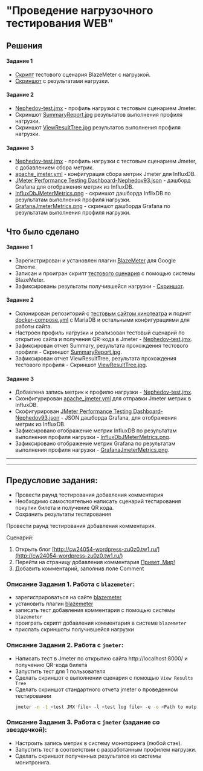 # "Проведение нагрузочного тестирования WEB"

## Решения
#### Задание 1
* <a href="https://github.com/Nephedov/Performance-test_Load-web/blob/main/Blazemeter/RECORD-08-16-23-8-41-25-PM.jmx">Скрипт</a> тестового сценария BlazeMeter с нагрузкой.
* <a href="https://github.com/Nephedov/Performance-test_Load-web/blob/main/Blazemeter/RECORD-08-16-23-8-41-25-PM.png">Скриншот</a> с результатами нагрузки.

  
#### Задание 2
* <a href="https://github.com/Nephedov/Performance-test_Load-web/blob/main/Jmeter/Nephedov-test.jmx">Nephedov-test.jmx</a> - профиль нагрузки с тестовым сценарием Jmeter.
* Скриншот <a href="https://github.com/Nephedov/Performance-test_Load-web/blob/main/Jmeter/SummaryReport.jpg">SummaryReport.jpg</a> результатов выполнения профиля нагрузки.
* Скриншот <a href="https://github.com/Nephedov/Performance-test_Load-web/blob/main/Jmeter/ViewResultTree.jpg">ViewResultTree.jpg</a> результатов выполнения профиля нагрузки.

#### Задание 3
* <a href="https://github.com/Nephedov/Performance-test_Load-web/blob/main/Additional%20task/JMeter/Nephedov-test.jmx">Nephedov-test.jmx</a> - профиль нагрузки с тестовым сценарием Jmeter, с добавлением сбора
  метрик.
* <a href="https://github.com/Nephedov/Performance-test_Load-web/blob/main/Additional%20task/InfluxDB/Dashboards/apache_jmeter.yml">apache_jmeter.yml</a> - конфигурация сбора метрик Jmeter для InfluxDB.
* <a href="https://github.com/Nephedov/Performance-test_Load-web/blob/main/Additional%20task/Grafana/Dashboards/JMeter%20Performance%20Testing%20Dashboard-Nephedov93.json">JMeter Performance Testing Dashboard-Nephedov93.json</a> - дашборд
  Grafana для отображения метрик из InfluxDB.
* <a href="https://github.com/Nephedov/Performance-test_Load-web/blob/main/Additional%20task/Screenshots/InfluxDbJMeterMetrics.png">InfluxDbJMeterMetrics.png</a> - скриншот дашборда InflixDB по результатам выполнения
  профиля нагрузки.
* <a href="https://github.com/Nephedov/Performance-test_Load-web/blob/main/Additional%20task/Screenshots/GrafanaJmeterMetrics.png">GrafanaJmeterMetrics.png</a> - скриншот дашборда Grafana по результатам выполнения
  профиля нагрузки.
  
## Что было сделано
#### Задание 1
* Зарегистрирован и установлен плагин [BlazeMeter](https://chromewebstore.google.com/detail/mbopgmdnpcbohhpnfglgohlbhfongabi?hl=ru&utm_source=ext_sidebar) для Google Chrome.
* Записан и проигран скрипт <a href="https://github.com/Nephedov/Performance-test_Load-web/blob/main/Blazemeter/RECORD-08-16-23-8-41-25-PM.jmx">тестового сценария</a> с помощью системы BlazeMeter.
* Зафиксированы результаты получившейся нагрузки - <a href="https://github.com/Nephedov/Performance-test_Load-web/blob/main/Blazemeter/RECORD-08-16-23-8-41-25-PM.png">Скриншот</a>.


#### Задание 2
* Склонирован репозиторий с [тестовым сайтом кинотеатра](https://github.com/mshegolev/congenial-potato/) и поднят
  <a href="https://github.com/mshegolev/congenial-potato/blob/main/cinema/docker-compose.yml">docker-compose.yml</a> с MariaDB и остальными конфигурациями для работы сайта.
* Настроен профиль нагрузки и реализован тестовый сценарий по открытию сайта и получения QR-кода в Jmeter -
  <a href="https://github.com/Nephedov/Performance-test_Load-web/blob/main/Jmeter/Nephedov-test.jmx">Nephedov-test.jmx</a>.
* Зафиксирован отчет Summary, результата прохождения тестового профиля - Скриншот
  <a href="https://github.com/Nephedov/Performance-test_Load-web/blob/main/Jmeter/SummaryReport.jpg">SummaryReport.jpg</a>.
* Зафиксирован отчет ViewResultTree, результата прохождения тестового профиля - Скриншот
  <a href="https://github.com/Nephedov/Performance-test_Load-web/blob/main/Jmeter/ViewResultTree.jpg">ViewResultTree.jpg</a>.

 #### Задание 3
* Добавлена запись метрик к профилю нагрузки - <a href="https://github.com/Nephedov/Performance-test_Load-web/blob/main/Additional%20task/JMeter/Nephedov-test.jmx">Nephedov-test.jmx</a>.
* Сконфигурирован <a href="https://github.com/Nephedov/Performance-test_Load-web/blob/main/Additional%20task/InfluxDB/Dashboards/apache_jmeter.yml">apache_jmeter.yml</a> для отправки Jmeter метрик в InfluxDB.
* Скофигурирован
 <a href="https://github.com/Nephedov/Performance-test_Load-web/blob/main/Additional%20task/Grafana/Dashboards/JMeter%20Performance%20Testing%20Dashboard-Nephedov93.json">JMeter Performance Testing Dashboard-Nephedov93.json</a> - JSON
дашборда Grafana, для отображения метрик из InfluxDB.
* Зафиксировано отображение метрик InfluxDB по результатам выполнения профиля нагрузки -
  <a href="https://github.com/Nephedov/Performance-test_Load-web/blob/main/Additional%20task/Screenshots/InfluxDbJMeterMetrics.png">InfluxDbJMeterMetrics.png</a>.
* Зафиксировано отображение метрик Grafana по результатам выполнения профиля нагрузки -
  <a href="https://github.com/Nephedov/Performance-test_Load-web/blob/main/Additional%20task/Screenshots/GrafanaJmeterMetrics.png">GrafanaJmeterMetrics.png</a>.

 
---
---

 

## Предусловие задания:
* Провести раунд тестирования добавления комментария
* Необходимо самостоятельно написать сценарий тестирования покупки билета и получение QR кода.
* Сохранить результаты тестирования

Провести раунд тестирования добавления комментария.

Сценарий:
1. Открыть блог [http://cw24054-wordpress-zu0z0.tw1.ru/](http://cw24054-wordpress-zu0z0.tw1.ru/)
2. Перейти на страницу добавления комментария [Привет, Мир!](https://cw24054-wordpress-zu0z0.tw1.ru/2022/12/11/привет-мир/)
2. Добавить комментарий, заполнив поле Comment

### Описание Задания 1. Работа с `blazemeter`:
- зарегистрироваться на сайте [blazemeter](https://www.blazemeter.com/)
- установить плагин [blazemeter](https://chromewebstore.google.com/detail/mbopgmdnpcbohhpnfglgohlbhfongabi?hl=ru&utm_source=ext_sidebar)
- записать тест добавления комментария с помощью системы `blazemeter`
- проиграть скрипт добавления комментария в системе `blazemeter`
- прислать скриншоты получившейся нагрузки

### Описание Задания 2.  Работа с `jmeter`:
- Написать тест в Jmeter по открытию сайта http://localhost:8000/ и получению QR-кода билета
- Запустить тест для 1 пользователя
- Сделать скриншот о выполнении сценария с помощью `View Results Tree`
- Сделать скриншот стандартного отчета jmeter о проведенном тестировании
    ```bash
    jmeter -n -t <test JMX file> -l <test log file> -e -o <Path to output folder>

### Описание Задания 3.  Работа с `jmeter` (задание со звездочкой):   
- Настроить запись метрик в систему мониторинга (любой стэк).
- Запустить тест в соответствии с разработанным профилем нагрузки.
- Сделать скриншот полученных результатов из системы монитронига.
